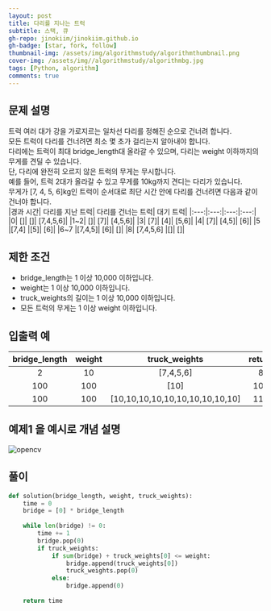 ```yaml
---
layout: post
title: 다리를 지나는 트럭
subtitle: 스택, 큐
gh-repo: jinokiim/jinokiim.github.io
gh-badge: [star, fork, follow]
thumbnail-img: /assets/img/algorithmstudy/algorithmthumbnail.png
cover-img: /assets/img//algorithmstudy/algorithmbg.jpg
tags: [Python, algorithm]
comments: true
---
```


## 문제 설명
트럭 여러 대가 강을 가로지르는 일차선 다리를 정해진 순으로 건너려 합니다.  
모든 트럭이 다리를 건너려면 최소 몇 초가 걸리는지 알아내야 합니다.  
다리에는 트럭이 최대 bridge_length대 올라갈 수 있으며, 다리는 weight 이하까지의 무게를 견딜 수 있습니다.  
단, 다리에 완전히 오르지 않은 트럭의 무게는 무시합니다.  
예를 들어, 트럭 2대가 올라갈 수 있고 무게를 10kg까지 견디는 다리가 있습니다.  
무게가 [7, 4, 5, 6]kg인 트럭이 순서대로 최단 시간 안에 다리를 건너려면 다음과 같이 건너야 합니다.  
|경과 시간|	다리를 지난 트럭|	다리를 건너는 트럭|	대기 트럭|
|:---:|:---:|:---:|:---:|
|0|	[]|	[]|	[7,4,5,6]|
|1~2|	[]|	[7]|	[4,5,6]|
|3|	[7]|	[4]|	[5,6]|
|4|	[7]|	[4,5]|	[6]|
|5	|[7,4]	|[5]|	[6]|
|6~7	|[7,4,5]|	[6]|	[]|
|8|	[7,4,5,6]	|[]|	[]|


## 제한 조건
* bridge_length는 1 이상 10,000 이하입니다.
* weight는 1 이상 10,000 이하입니다.
* truck_weights의 길이는 1 이상 10,000 이하입니다.
* 모든 트럭의 무게는 1 이상 weight 이하입니다.

## 입출력 예
|bridge_length	|weight|	truck_weights	|return|
|:---:|:---:|:---:|:---:|
|2|	10|	[7,4,5,6]	|8|
|100|	100	|[10]|	101|
|100|	100|	[10,10,10,10,10,10,10,10,10,10]|	110|

## 예제1 을 예시로 개념 설명

![opencv](/assets/img/algorithmstudy/다리를지나는트럭.png)


## **풀이**

```python
def solution(bridge_length, weight, truck_weights):
    time = 0
    bridge = [0] * bridge_length
    
    while len(bridge) != 0:
        time += 1
        bridge.pop(0)
        if truck_weights:
            if sum(bridge) + truck_weights[0] <= weight:
                bridge.append(truck_weights[0])
                truck_weights.pop(0)
            else:
                bridge.append(0)
            
    return time
```
